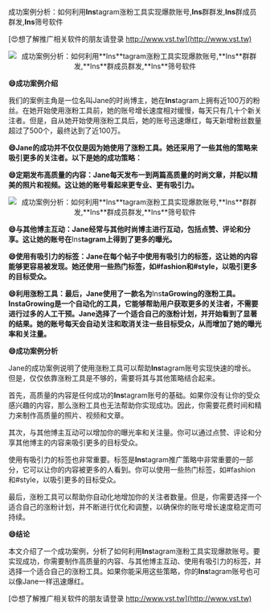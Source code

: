 成功案例分析：如何利用**Ins**tagram涨粉工具实现爆款账号,**Ins**群群发,**Ins**群成员群发,**Ins**筛号软件

[😍想了解推广相关软件的朋友请登录 http://www.vst.tw](http://www.vst.tw)

 <center><img src="https://vst.tw/MP4/tuiguang/png/5.png" alt="成功案例分析：如何利用**Ins**tagram涨粉工具实现爆款账号,**Ins**群群发,**Ins**群成员群发,**Ins**筛号软件"></center>

**😄成功案例介绍**

我们的案例主角是一位名叫Jane的时尚博主，她在**Ins**tagram上拥有近100万的粉丝。在她开始使用涨粉工具前，她的账号增长速度相对缓慢，每天只有几十个新关注者。但是，自从她开始使用涨粉工具后，她的账号迅速爆红，每天新增粉丝数量超过了500个，最终达到了近100万。

**😄Jane的成功并不仅仅是因为她使用了涨粉工具。她还采用了一些其他的策略来吸引更多的关注者。以下是她的成功策略：**

**😄定期发布高质量的内容：Jane每天发布一到两篇高质量的时尚文章，并配以精美的照片和视频。这让她的账号看起来更专业、更有吸引力。**

 <center><img src="https://vst.tw/MP4/tuiguang/png/2.png" alt="成功案例分析：如何利用**Ins**tagram涨粉工具实现爆款账号,**Ins**群群发,**Ins**群成员群发,**Ins**筛号软件"></center>

**😄与其他博主互动：Jane经常与其他时尚博主进行互动，包括点赞、评论和分享。这让她的账号在**Ins**tagram上得到了更多的曝光。**

**😄使用有吸引力的标签：Jane在每个帖子中使用有吸引力的标签，这让她的内容能够更容易被发现。她还使用一些热门标签，如#fashion和#style，以吸引更多的目标受众。**

**😄利用涨粉工具：最后，Jane使用了一款名为**Ins**taGrowing的涨粉工具。**Ins**taGrowing是一个自动化的工具，它能够帮助用户获取更多的关注者，不需要进行过多的人工干预。Jane选择了一个适合自己的涨粉计划，并开始看到了显著的结果。她的账号每天会自动关注和取消关注一些目标受众，从而增加了她的曝光率和关注量。**

**😄成功案例分析**

Jane的成功案例说明了使用涨粉工具可以帮助**Ins**tagram账号实现快速的增长。但是，仅仅依靠涨粉工具是不够的，需要将其与其他策略结合起来。

首先，高质量的内容是任何成功的**Ins**tagram账号的基础。如果你没有让你的受众感兴趣的内容，那么涨粉工具也无法帮助你实现成功。因此，你需要花费时间和精力来制作高质量的照片、视频和文章。

其次，与其他博主互动可以增加你的曝光率和关注量。你可以通过点赞、评论和分享其他博主的内容来吸引更多的目标受众。

使用有吸引力的标签也非常重要。标签是**Ins**tagram推广策略中非常重要的一部分，它可以让你的内容被更多的人看到。你可以使用一些热门标签，如#fashion和#style，以吸引更多的目标受众。

最后，涨粉工具可以帮助你自动化地增加你的关注者数量。但是，你需要选择一个适合自己的涨粉计划，并不断进行优化和调整，以确保你的账号增长速度稳定而可持续。

**😄结论**

本文介绍了一个成功案例，分析了如何利用**Ins**tagram涨粉工具实现爆款账号。要实现成功，你需要制作高质量的内容、与其他博主互动、使用有吸引力的标签，并选择一个适合自己的涨粉工具。如果你能采用这些策略，你的**Ins**tagram账号也可以像Jane一样迅速爆红。

[😍想了解推广相关软件的朋友请登录 http://www.vst.tw](http://www.vst.tw)



